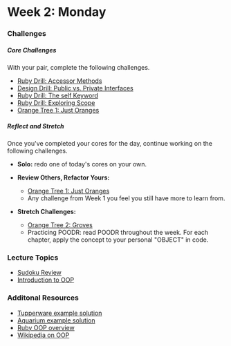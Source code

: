 # Week 2:  Monday

### Challenges

##### Core Challenges
With your pair, complete the following challenges.

- [Ruby Drill: Accessor Methods](https://github.com/bobolinks-2014/ruby-drill-accessor-methods-challenge)
- [Design Drill: Public vs. Private Interfaces](https://github.com/bobolinks-2014/design-drill-public-vs-private-interfaces-challenge)
- [Ruby Drill: The self Keyword](https://github.com/bobolinks-2014/ruby-drill-the-self-keyword-challenge)
- [Ruby Drill: Exploring Scope](https://github.com/bobolinks-2014/ruby-drill-exploring-scope-challenge)
- [Orange Tree 1: Just Oranges](https://github.com/bobolinks-2014/orange-tree-1-just-oranges-challenge)


##### Reflect and Stretch
Once you've completed your cores for the day, continue working on the following challenges.

- **Solo:** redo one of today's cores on your own.

- **Review Others, Refactor Yours:**
  - [Orange Tree 1: Just Oranges](https://github.com/bobolinks-2014/orange-tree-1-just-oranges-challenge)
  - Any challenge from Week 1 you feel you still have more to learn from.

- **Stretch Challenges:**
  - [Orange Tree 2: Groves](https://github.com/bobolinks-2014/orange-tree-2-groves-challenge)
  - Practicing POODR: read POODR throughout the week. For each chapter, apply the concept to your personal "OBJECT" in code.


### Lecture Topics
- [Sudoku Review](../resources/lectures.md#sudoku-review)
- [Introduction to OOP](../resources/lectures.md#introduction-to-oop)

### Additonal Resources

- [Tupperware example solution](https://gist.github.com/al2o3cr/2dc01e1176815d60082c)
- [Aquarium example solution](https://gist.github.com/openspectrum/5a1155cb537b8a096bcf#file-aquarium-rb)
- [Ruby OOP overview](http://zetcode.com/lang/rubytutorial/oop/)
- [Wikipedia on OOP](https://en.wikipedia.org/wiki/Object-oriented_programming)
